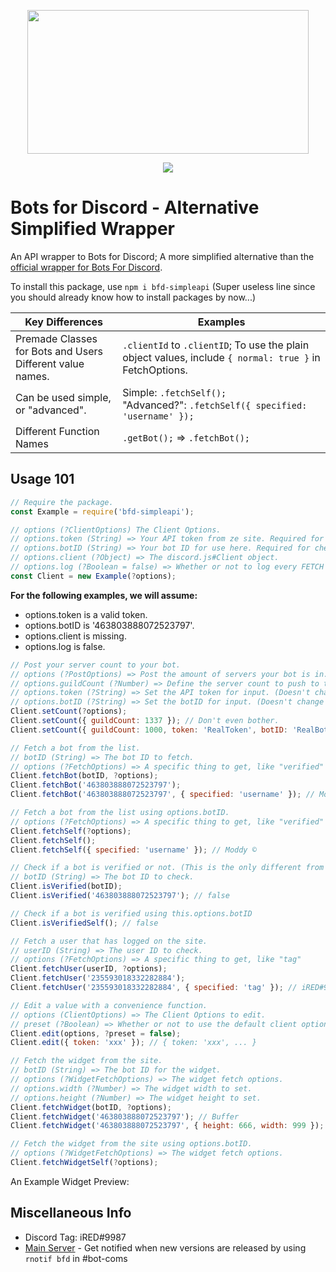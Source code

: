 <div style='text-align: center;'>
    <p>
        <img src='https://i.imgur.com/TvAtKmw.png' width=450 height=230>
    </p>
    <p>
        <a href='https://nodei.co/npm/bfd-simpleapi/'><img src='https://nodei.co/npm/bfd-simpleapi.png'></a>
    </p>
</div>

# Bots for Discord - Alternative Simplified Wrapper

An API wrapper to Bots for Discord; A more simplified alternative than the [official wrapper for Bots For Discord](https://www.npmjs.com/package/bfd-api).

To install this package, use ``npm i bfd-simpleapi`` (Super useless line since you should already know how to install packages by now...)

|Key Differences|Examples|
|-|-|
|Premade Classes for Bots and Users<br>Different value names.|``.clientId`` to ``.clientID``; To use the plain object values, include ``{ normal: true }`` in FetchOptions. |
|Can be used simple, or "advanced".|Simple: ``.fetchSelf();``<br>"Advanced?": ``.fetchSelf({ specified: 'username' });``|
|Different Function Names|``.getBot();`` => ``.fetchBot();``|

## Usage 101

```js
// Require the package.
const Example = require('bfd-simpleapi');

// options (?ClientOptions) The Client Options.
// options.token (String) => Your API token from ze site. Required for POST functions, like setting server count. If you are not going to use this (no posting server count), just put 'none'
// options.botID (String) => Your bot ID for use here. Required for checking self things. Put 'none' if this is not going to be for usage.
// options.client (?Object) => The discord.js#Client object.
// options.log (?Boolean = false) => Whether or not to log every FETCH action.
const Client = new Example(?options);
```

**For the following examples, we will assume:**
* options.token is a valid token.
* options.botID is '463803888072523797'.
* options.client is missing.
* options.log is false.

```js
// Post your server count to your bot.
// options (?PostOptions) => Post the amount of servers your bot is in. Not needed if you had supplied a valid client object on initialization.
// options.guildCount (?Number) => Define the server count to push to the site. Not needed if client is pre-supplied, but defining options.guildCount WILL override.
// options.token (?String) => Set the API token for input. (Doesn't change Client.options)
// options.botID (?String) => Set the botID for input. (Doesn't change Client.options)
Client.setCount(?options);
Client.setCount({ guildCount: 1337 }); // Don't even bother.
Client.setCount({ guildCount: 1000, token: 'RealToken', botID: 'RealBotID' }); // Failure.
```

```js
// Fetch a bot from the list.
// botID (String) => The bot ID to fetch.
// options (?FetchOptions) => A specific thing to get, like "verified" or "username"
Client.fetchBot(botID, ?options);
Client.fetchBot('463803888072523797');
Client.fetchBot('463803888072523797', { specified: 'username' }); // Moddy ©
```

```js
// Fetch a bot from the list using options.botID.
// options (?FetchOptions) => A specific thing to get, like "verified" or "username"
Client.fetchSelf(?options);
Client.fetchSelf();
Client.fetchSelf({ specified: 'username' }); // Moddy ©

// Check if a bot is verified or not. (This is the only different from the official one; This one here returns a boolean, not a string "true" or "false")
// botID (String) => The bot ID to check.
Client.isVerified(botID);
Client.isVerified('463803888072523797'); // false
```

```js
// Check if a bot is verified using this.options.botID
Client.isVerifiedSelf(); // false
```

```js
// Fetch a user that has logged on the site.
// userID (String) => The user ID to check.
// options (?FetchOptions) => A specific thing to get, like "tag"
Client.fetchUser(userID, ?options);
Client.fetchUser('235593018332282884');
Client.fetchUser('235593018332282884', { specified: 'tag' }); // iRED#9987
```

```js
// Edit a value with a convenience function.
// options (ClientOptions) => The Client Options to edit.
// preset (?Boolean) => Whether or not to use the default client options as the reference for editing. (Please don't touch the code)
Client.edit(options, ?preset = false);
Client.edit({ token: 'xxx' }); // { token: 'xxx', ... }
```
```js
// Fetch the widget from the site.
// botID (String) => The bot ID for the widget.
// options (?WidgetFetchOptions) => The widget fetch options.
// options.width (?Number) => The widget width to set.
// options.height (?Number) => The widget height to set.
Client.fetchWidget(botID, ?options);
Client.fetchWidget('463803888072523797'); // Buffer
Client.fetchWidget('463803888072523797', { height: 666, width: 999 }); // Buffer
```

```js
// Fetch the widget from the site using options.botID.
// options (?WidgetFetchOptions) => The widget fetch options.
Client.fetchWidgetSelf(?options);
```
An Example Widget Preview:

</details>

## Miscellaneous Info

* Discord Tag: iRED#9987
* [Main Server](https://discord.gg/JTY8MnW) - Get notified when new versions are released by using ``rnotif bfd`` in #bot-coms
